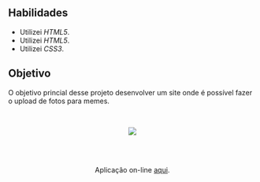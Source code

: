 ## Habilidades

- Utilizei _HTML5_.
- Utilizei _HTML5_.
- Utilizei _CSS3_.

## Objetivo

O objetivo princial desse projeto desenvolver um site onde é possível fazer o upload de fotos para memes.

<br>
<p align='center'>
  <img src='imgs/meme-generator.gif'>
</p>
<br>

<br>
<p align='center'>Aplicação on-line <a href='https://ilanaragao.github.io/projects/meme-generator/' target='_blank'>aqui</a>.
</p>
